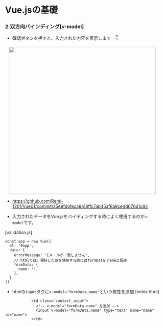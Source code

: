 # Vue.jsの基礎

### 2.双方向バインディング[v-model]

- 確認ボタンを押すと、入力された内容を表示します　👇
<div align="center"><img width="480" src="https://t.gyazo.com/teams/diveintocode/6b0d5ea68bc8be820af3da4b2a159bb0.gif"></div>

- https://github.com/Remi-1201/Vue01/commit/a5eefd6feca8a18ffc7ab45af8a9ce4d676d1c84

- 入力されたデータをVue.jsをバイディングする時によく使用するのが`v-model`です。

[validation.js]
```
const app = new Vue({ 
  el: '#app',
  data: {
    errorMessage: 'Eメールが一致しません',
    // htmlでは、保持した値を使用する際にはformData.nameと記述
    formData: {
      name: '', 
    },
  }
})
```

- htmlの`input`タグに`v-model="formData.name"`という属性を追加
[index.html]
```
            <td class="contact_input">
              <!-- v-model="formData.name" を追加 -->
              <input v-model="formData.name" type="text" name="name" id="name">
            </td>
```
